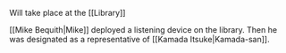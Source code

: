 Will take place at the [[Library]]

[[Mike Bequith|Mike]] deployed a listening device on the library. 
Then he was designated as a representative of [[Kamada Itsuke|Kamada-san]].